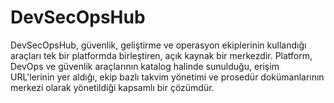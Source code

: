 # DevSecOpsHub
DevSecOpsHub, güvenlik, geliştirme ve operasyon ekiplerinin kullandığı araçları tek bir platformda birleştiren, açık kaynak bir merkezdir. Platform, DevOps ve güvenlik araçlarının katalog halinde sunulduğu, erişim URL'lerinin yer aldığı, ekip bazlı takvim yönetimi ve prosedür dokümanlarının merkezi olarak yönetildiği kapsamlı bir çözümdür. 
